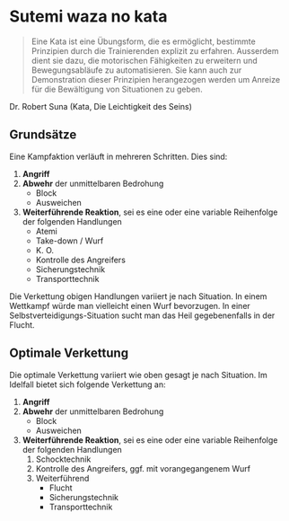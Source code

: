 # Sutemi waza no kata

> Eine Kata ist eine Übungsform, die es ermöglicht, bestimmte Prinzipien durch die Trainierenden explizit zu erfahren. Ausserdem dient sie dazu, die motorischen Fähigkeiten zu erweitern und Bewegungsabläufe zu automatisieren. Sie kann auch zur Demonstration dieser Prinzipien herangezogen werden um Anreize für die Bewältigung von Situationen zu geben.

Dr. Robert Suna (Kata, Die Leichtigkeit des Seins)

## Grundsätze

Eine Kampfaktion verläuft in mehreren Schritten. Dies sind:

1. **Angriff**
2. **Abwehr** der unmittelbaren Bedrohung
   * Block
   * Ausweichen
3. **Weiterführende Reaktion**, sei es eine oder eine variable Reihenfolge der folgenden Handlungen
   * Atemi
   * Take-down / Wurf
   * K. O.
   * Kontrolle des Angreifers
   * Sicherungstechnik
   * Transporttechnik

Die Verkettung obigen Handlungen variiert je nach Situation.
In einem Wettkampf würde man vielleicht einen Wurf bevorzugen.
In einer Selbstverteidigungs-Situation sucht man das Heil gegebenenfalls in der Flucht.

## Optimale Verkettung

Die optimale Verkettung variiert wie oben gesagt je nach Situation.
Im Idelfall bietet sich folgende Verkettung an:

1. **Angriff**
2. **Abwehr** der unmittelbaren Bedrohung
   * Block
   * Ausweichen
3. **Weiterführende Reaktion**, sei es eine oder eine variable Reihenfolge der folgenden Handlungen
   1. Schocktechnik
   2. Kontrolle des Angreifers, ggf. mit vorangegangenem Wurf
   3. Weiterführend
      * Flucht
      * Sicherungstechnik
      * Transporttechnik
